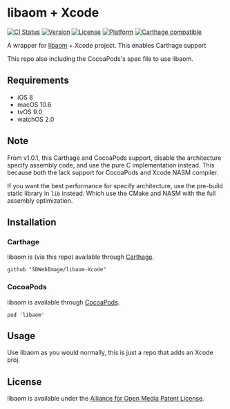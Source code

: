 # libaom + Xcode

[![CI Status](http://img.shields.io/travis/SDWebImage/libaom-Xcode.svg?style=flat)](https://travis-ci.org/SDWebImage/libaom-Xcode)
[![Version](https://img.shields.io/cocoapods/v/libaom.svg?style=flat)](http://cocoapods.org/pods/libaom)
[![License](https://img.shields.io/cocoapods/l/libaom.svg?style=flat)](http://cocoapods.org/pods/libaom)
[![Platform](https://img.shields.io/cocoapods/p/libaom.svg?style=flat)](http://cocoapods.org/pods/libaom)
[![Carthage compatible](https://img.shields.io/badge/Carthage-compatible-4BC51D.svg?style=flat)](https://github.com/SDWebImage/libaom-Xcode)

A wrapper for [libaom](https://aomedia.googlesource.com/aom/) + Xcode project.
This enables Carthage support

This repo also including the CocoaPods's spec file to use libaom.

## Requirements

+ iOS 8
+ macOS 10.6
+ tvOS 9.0
+ watchOS 2.0

## Note

From v1.0.1, this Carthage and CocoaPods support, disable the architecture specify assembly code, and use the pure C implementation instead. This because both the lack support for CocoaPods and Xcode NASM compiler.

If you want the best performance for specify architecture, use the pre-build static library in `lib` instead. Which use the CMake and NASM with the full assembly optimization.

## Installation

### Carthage

libaom is (via this repo) available through [Carthage](https://github.com/Carthage/Carthage).

```
github "SDWebImage/libaom-Xcode"
```

### CocoaPods

libaom is available through [CocoaPods](https://github.com/CocoaPods/CocoaPods).

```
pod 'libaom'
```

## Usage

Use libaom as you would normally, this is just a repo that adds an Xcode proj.

## License

libaom is available under the [Alliance for Open Media Patent License](https://aomedia.org/license/software-license/).


